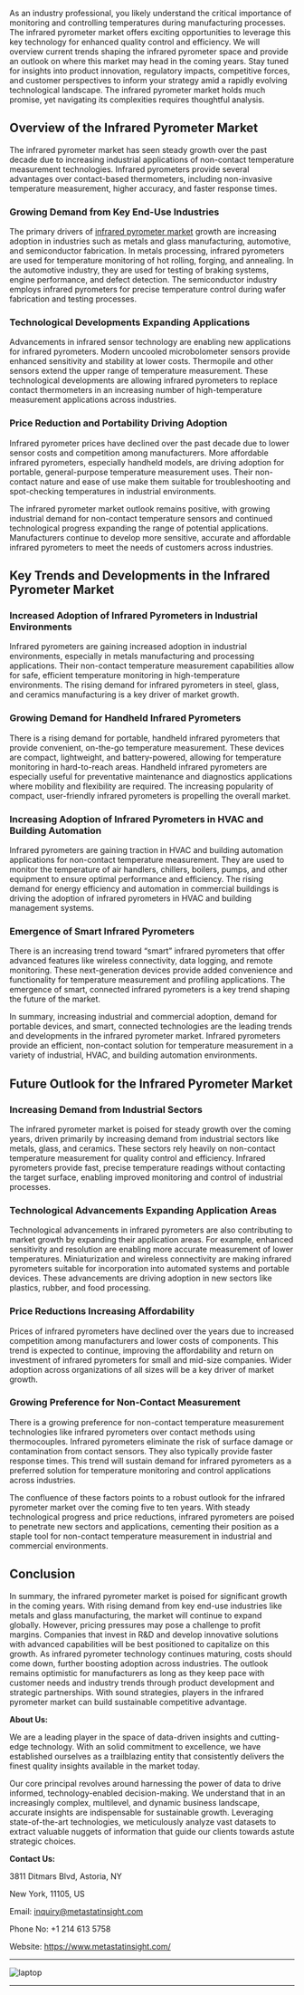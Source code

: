 ﻿As an industry professional, you likely understand the critical importance of monitoring and controlling temperatures during manufacturing processes. The infrared pyrometer market offers exciting opportunities to leverage this key technology for enhanced quality control and efficiency. We will overview current trends shaping the infrared pyrometer space and provide an outlook on where this market may head in the coming years. Stay tuned for insights into product innovation, regulatory impacts, competitive forces, and customer perspectives to inform your strategy amid a rapidly evolving technological landscape. The infrared pyrometer market holds much promise, yet navigating its complexities requires thoughtful analysis.
## <a name="_jxaen1y2pqf6"></a>**Overview of the Infrared Pyrometer Market**
The infrared pyrometer market has seen steady growth over the past decade due to increasing industrial applications of non-contact temperature measurement technologies. Infrared pyrometers provide several advantages over contact-based thermometers, including non-invasive temperature measurement, higher accuracy, and faster response times.
### <a name="_8ijdp9dqva21"></a>**Growing Demand from Key End-Use Industries**
The primary drivers of [infrared pyrometer market](https://www.metastatinsight.com/report/infrared-pyrometer-market/2557) growth are increasing adoption in industries such as metals and glass manufacturing, automotive, and semiconductor fabrication. In metals processing, infrared pyrometers are used for temperature monitoring of hot rolling, forging, and annealing. In the automotive industry, they are used for testing of braking systems, engine performance, and defect detection. The semiconductor industry employs infrared pyrometers for precise temperature control during wafer fabrication and testing processes.
### <a name="_mrzq8wg6a5rr"></a>**Technological Developments Expanding Applications**
Advancements in infrared sensor technology are enabling new applications for infrared pyrometers. Modern uncooled microbolometer sensors provide enhanced sensitivity and stability at lower costs. Thermopile and other sensors extend the upper range of temperature measurement. These technological developments are allowing infrared pyrometers to replace contact thermometers in an increasing number of high-temperature measurement applications across industries.
### <a name="_1zkl8k8ubum"></a>**Price Reduction and Portability Driving Adoption**
Infrared pyrometer prices have declined over the past decade due to lower sensor costs and competition among manufacturers. More affordable infrared pyrometers, especially handheld models, are driving adoption for portable, general-purpose temperature measurement uses. Their non-contact nature and ease of use make them suitable for troubleshooting and spot-checking temperatures in industrial environments.

The infrared pyrometer market outlook remains positive, with growing industrial demand for non-contact temperature sensors and continued technological progress expanding the range of potential applications. Manufacturers continue to develop more sensitive, accurate and affordable infrared pyrometers to meet the needs of customers across industries.
## <a name="_n5swkzg1qy1o"></a>**Key Trends and Developments in the Infrared Pyrometer Market**
### <a name="_fix3vkk6pymd"></a>**Increased Adoption of Infrared Pyrometers in Industrial Environments**
Infrared pyrometers are gaining increased adoption in industrial environments, especially in metals manufacturing and processing applications. Their non-contact temperature measurement capabilities allow for safe, efficient temperature monitoring in high-temperature environments. The rising demand for infrared pyrometers in steel, glass, and ceramics manufacturing is a key driver of market growth.
### <a name="_k9hq9i7uq8tt"></a>**Growing Demand for Handheld Infrared Pyrometers**
There is a rising demand for portable, handheld infrared pyrometers that provide convenient, on-the-go temperature measurement. These devices are compact, lightweight, and battery-powered, allowing for temperature monitoring in hard-to-reach areas. Handheld infrared pyrometers are especially useful for preventative maintenance and diagnostics applications where mobility and flexibility are required. The increasing popularity of compact, user-friendly infrared pyrometers is propelling the overall market.
### <a name="_5bm40mtbh2va"></a>**Increasing Adoption of Infrared Pyrometers in HVAC and Building Automation**
Infrared pyrometers are gaining traction in HVAC and building automation applications for non-contact temperature measurement. They are used to monitor the temperature of air handlers, chillers, boilers, pumps, and other equipment to ensure optimal performance and efficiency. The rising demand for energy efficiency and automation in commercial buildings is driving the adoption of infrared pyrometers in HVAC and building management systems.
### <a name="_lydc8he6xusm"></a>**Emergence of Smart Infrared Pyrometers**
There is an increasing trend toward “smart” infrared pyrometers that offer advanced features like wireless connectivity, data logging, and remote monitoring. These next-generation devices provide added convenience and functionality for temperature measurement and profiling applications. The emergence of smart, connected infrared pyrometers is a key trend shaping the future of the market.

In summary, increasing industrial and commercial adoption, demand for portable devices, and smart, connected technologies are the leading trends and developments in the infrared pyrometer market. Infrared pyrometers provide an efficient, non-contact solution for temperature measurement in a variety of industrial, HVAC, and building automation environments.
## <a name="_i1sra8wfjy82"></a>**Future Outlook for the Infrared Pyrometer Market**
### <a name="_zaco27iaygt7"></a>**Increasing Demand from Industrial Sectors**
The infrared pyrometer market is poised for steady growth over the coming years, driven primarily by increasing demand from industrial sectors like metals, glass, and ceramics. These sectors rely heavily on non-contact temperature measurement for quality control and efficiency. Infrared pyrometers provide fast, precise temperature readings without contacting the target surface, enabling improved monitoring and control of industrial processes.
### <a name="_63byfgti3yb1"></a>**Technological Advancements Expanding Application Areas**
Technological advancements in infrared pyrometers are also contributing to market growth by expanding their application areas. For example, enhanced sensitivity and resolution are enabling more accurate measurement of lower temperatures. Miniaturization and wireless connectivity are making infrared pyrometers suitable for incorporation into automated systems and portable devices. These advancements are driving adoption in new sectors like plastics, rubber, and food processing.
### <a name="_35h7zn7iyfae"></a>**Price Reductions Increasing Affordability**
Prices of infrared pyrometers have declined over the years due to increased competition among manufacturers and lower costs of components. This trend is expected to continue, improving the affordability and return on investment of infrared pyrometers for small and mid-size companies. Wider adoption across organizations of all sizes will be a key driver of market growth.
### <a name="_7jb498wn3pq0"></a>**Growing Preference for Non-Contact Measurement**
There is a growing preference for non-contact temperature measurement technologies like infrared pyrometers over contact methods using thermocouples. Infrared pyrometers eliminate the risk of surface damage or contamination from contact sensors. They also typically provide faster response times. This trend will sustain demand for infrared pyrometers as a preferred solution for temperature monitoring and control applications across industries.

The confluence of these factors points to a robust outlook for the infrared pyrometer market over the coming five to ten years. With steady technological progress and price reductions, infrared pyrometers are poised to penetrate new sectors and applications, cementing their position as a staple tool for non-contact temperature measurement in industrial and commercial environments.
## <a name="_uyuqmwlnkla4"></a>**Conclusion**
In summary, the infrared pyrometer market is poised for significant growth in the coming years. With rising demand from key end-use industries like metals and glass manufacturing, the market will continue to expand globally. However, pricing pressures may pose a challenge to profit margins. Companies that invest in R&D and develop innovative solutions with advanced capabilities will be best positioned to capitalize on this growth. As infrared pyrometer technology continues maturing, costs should come down, further boosting adoption across industries. The outlook remains optimistic for manufacturers as long as they keep pace with customer needs and industry trends through product development and strategic partnerships. With sound strategies, players in the infrared pyrometer market can build sustainable competitive advantage.

**About Us:**

We are a leading player in the space of data-driven insights and cutting-edge technology. With an solid commitment to excellence, we have established ourselves as a trailblazing entity that consistently delivers the finest quality insights available in the market today.

Our core principal revolves around harnessing the power of data to drive informed, technology-enabled decision-making. We understand that in an increasingly complex, multilevel, and dynamic business landscape, accurate insights are indispensable for sustainable growth. Leveraging state-of-the-art technologies, we meticulously analyze vast datasets to extract valuable nuggets of information that guide our clients towards astute strategic choices.

**Contact Us:**

3811 Ditmars Blvd, Astoria, NY

New York, 11105, US

Email: inquiry@metastatinsight.com

Phone No: +1 214 613 5758

Website: <https://www.metastatinsight.com/>

-----
![laptop](Aspose.Words.0f6543f4-758e-4f56-8e94-13b2f6f036b4.001.png)

-----


